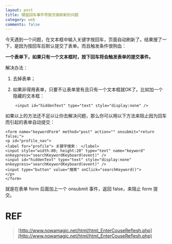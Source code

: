 ```yaml
---
layout: post
title: 键盘回车事件导致页面刷新的问题
category: web
comments: false
--- 
```


今天遇到一个问题，在文本框中输入关键字按回车，页面自动刷新了。结果搜了一下，是因为按回车后默认提交了表单。而且触发条件很狗血：

**一个表单下，如果只有一个文本框时，按下回车将会触发表单的提交事件。**

解决办法：

1. 去掉表单；
2. 如果非得用表单，只要不让表单里有且只有一个文本框就OK了。比如加一个隐藏的文本框：

		<input id="hiddenText" type="text" style="display:none" /> 

如果以上的方法还不足以让你去解决问题，那么你可以用以下方法来阻止因为回车而引起的表单自动提交：

    <form name="keywordForm" method="post" action="" onsubmit="return false;">    
    <p id="profile_nav">    
    <label for="profile"> 关键字搜索： </label>    
    <input style="width:80; height:20" type="text" name="keyword" onkeypress="searchKeywordKeyboard(event)" />    
    <input id="hiddenText" type="text" style="display:none" onkeypress="searchKeywordKeyboard(event)" />  
    <input type="button" value="搜索" onClick="searchKeyword()">    
    </p>   
    </form> 
就是在表单 form 后面加上一个 onsubmit 事件，返回 false，来阻止 form 提交。

# REF
>[http://www.nowamagic.net/html/html_EnterCouseReflesh.php](http://www.nowamagic.net/html/html_EnterCouseReflesh.php) 
